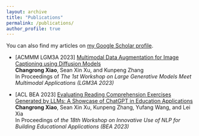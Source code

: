 ```yaml
---
layout: archive
title: "Publications"
permalink: /publications/
author_profile: true
---
```


<!-- {% if author.googlescholar %}
  You can also find my articles on <u><a href="{{author.googlescholar}}">my Google Scholar profile</a>.</u>
{% endif %}

{% include base_path %}

{% for post in site.publications reversed %}
  {% include archive-single.html %}
{% endfor %} -->

You can also find my articles on [my Google Scholar profile](https://scholar.google.com/citations?hl=en&user=QtsbvkUAAAAJ). 


- [ACMMM LGM3A 2023] [Multimodal Data Augmentation for Image Captioning using Diffusion Models](https://arxiv.org/abs/2305.01855)  
**Changrong Xiao**, Sean Xin Xu, and Kunpeng Zhang  
In Proceedings of *The 1st Workshop on Large Generative Models Meet Multimodal Applications (LGM3A 2023)*

- [ACL BEA 2023] [Evaluating Reading Comprehension Exercises Generated by LLMs: A Showcase of ChatGPT in Education Applications](https://aclanthology.org/2023.bea-1.52/)  
**Changrong Xiao**, Sean Xin Xu, Kunpeng Zhang, Yufang Wang, and Lei Xia  
In Proceedings of *the 18th Workshop on Innovative Use of NLP for Building Educational Applications (BEA 2023)*



